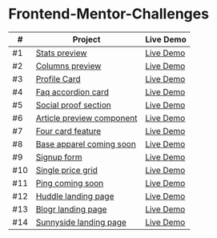 # Frontend-Mentor-Challenges
| # | Project  | Live Demo |
| --- |---|---|
| #1 | [Stats preview](https://github.com/GiorgiPasieshvili/Frontend-Mentor-Challenges/tree/main/Stats-preview)  | [Live Demo](https://giorgipasieshvili.github.io/Frontend-Mentor-Challenges/Stats-preview/) |
| #2 | [Columns preview](https://github.com/GiorgiPasieshvili/Frontend-Mentor-Challenges/tree/main/Columns-preview) | [Live Demo](https://giorgipasieshvili.github.io/Frontend-Mentor-Challenges/Columns-preview/)  |
| #3 |  [Profile Card](https://github.com/GiorgiPasieshvili/Frontend-Mentor-Challenges/tree/main/Profile-Card) |  [Live Demo](https://giorgipasieshvili.github.io/Frontend-Mentor-Challenges/Profile-Card/) |
| #4 | [Faq accordion card](https://github.com/GiorgiPasieshvili/Frontend-Mentor-Challenges/tree/main/Faq-accordion-card) | [Live Demo](https://giorgipasieshvili.github.io/Frontend-Mentor-Challenges/Faq-accordion-card/)  |
| #5 |  [Social proof section](https://github.com/GiorgiPasieshvili/Frontend-Mentor-Challenges/tree/main/Social-proof-section) |  [Live Demo](https://giorgipasieshvili.github.io/Frontend-Mentor-Challenges/Social-proof-section/) |
| #6 | [Article preview component](https://github.com/GiorgiPasieshvili/Frontend-Mentor-Challenges/tree/main/Article-preview-component) | [Live Demo](https://giorgipasieshvili.github.io/Frontend-Mentor-Challenges/Article-preview-component/)  |
| #7 | [Four card feature](https://github.com/GiorgiPasieshvili/Frontend-Mentor-Challenges/tree/main/Four-card-feature) | [Live Demo](https://giorgipasieshvili.github.io/Frontend-Mentor-Challenges/Four-card-feature/)  |
| #8 | [Base apparel coming soon](https://github.com/GiorgiPasieshvili/Frontend-Mentor-Challenges/tree/main/Base-apparel-coming-soon) | [Live Demo](https://giorgipasieshvili.github.io/Frontend-Mentor-Challenges/Base-apparel-coming-soon/)  |
| #9 | [Signup form](https://github.com/GiorgiPasieshvili/Frontend-Mentor-Challenges/tree/main/Signup-form) | [Live Demo](https://giorgipasieshvili.github.io/Frontend-Mentor-Challenges/Signup-form/)  |
| #10 | [Single price grid](https://github.com/GiorgiPasieshvili/Frontend-Mentor-Challenges/tree/main/Single-price-grid) | [Live Demo](https://giorgipasieshvili.github.io/Frontend-Mentor-Challenges/Single-price-grid/)  |
| #11 | [Ping coming soon](https://github.com/GiorgiPasieshvili/Frontend-Mentor-Challenges/tree/main/Ping-coming-soon) | [Live Demo](https://giorgipasieshvili.github.io/Frontend-Mentor-Challenges/Ping-coming-soon/)  |
| #12 | [Huddle landing page](https://github.com/GiorgiPasieshvili/Frontend-Mentor-Challenges/tree/main/Huddle-landing-page) | [Live Demo](https://giorgipasieshvili.github.io/Frontend-Mentor-Challenges/Huddle-landing-page/)  |
| #13 | [Blogr landing page](https://github.com/GiorgiPasieshvili/Frontend-Mentor-Challenges/tree/main/Blogr-landing-page) | [Live Demo](https://giorgipasieshvili.github.io/Frontend-Mentor-Challenges/Blogr-landing-page/)  |
| #14 | [Sunnyside landing page](https://github.com/GiorgiPasieshvili/Frontend-Mentor-Challenges/tree/main/Sunnyside-landing-page) | [Live Demo](https://giorgipasieshvili.github.io/Frontend-Mentor-Challenges/Sunnyside-landing-page/)  |
